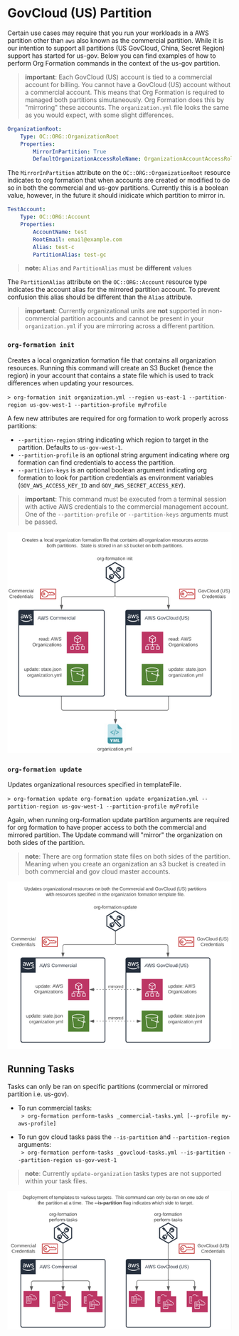 # GovCloud (US) Partition
Certain use cases may require that you run your workloads in a AWS partition other than `aws` also known as the commercial partition.  While it is our intention to support all partitions (US GovCloud, China, Secret Region) support has started for us-gov. Below you can find examples of how to perform Org Formation commands in the context of the us-gov partition.

> **important**:  Each GovCloud (US) account is tied to a commercial account for billing.  You cannot have a GovCloud (US) account without a commercial account.  This means that Org Formation is required to managed both partitions simutaneously.  Org Formation does this by "mirroring" these accounts.  The `organization.yml` file looks the same as you would expect, with some slight differences.

``` yaml
OrganizationRoot:
    Type: OC::ORG::OrganizationRoot
    Properties:
        MirrorInPartition: True
        DefaultOrganizationAccessRoleName: OrganizationAccountAccessRole
```

The `MirrorInPartition` attribute on the `OC::ORG::OrganizationRoot` resource indicates to org formation that when accounts are created or modified to do so in both the commercial and us-gov partitions.  Currently this is a boolean value, however, in the future it should inidicate which partition to mirror in.

``` yaml
TestAccount:
    Type: OC::ORG::Account
    Properties:
        AccountName: test
        RootEmail: email@example.com
        Alias: test-c
        PartitionAlias: test-gc
```

> **note:** `Alias` and `PartitionAlias` must be **different** values

The `PartitionAlias` attribute on the `OC::ORG::Account` resource type indicates the account alias for the mirrored partition account.  To prevent confusion this alias should be different than the `Alias` attribute.

> **important**: Currently organizational units are **not** supported in non-commercial partition accounts and cannot be present in your `organization.yml` if you are mirroring across a different partition.

### ``org-formation init``

Creates a local organization formation file that contains all organization resources. Running this command will create an S3 Bucket (hence the region) in your account that contains a state file which is used to track differences when updating your resources.

``> org-formation init organization.yml --region us-east-1 --partition-region us-gov-west-1 --partition-profile myProfile``  

A few new attributes are required for org formation to work properly across partitions:
   - `--partition-region` string indicating which region to target in the partition. Defaults to `us-gov-west-1`.
   - `--partition-profile` is an optional string argument indicating where org formation can find credentials to access the partition.  
   - `--partition-keys` is an optional boolean argument indicating org formation to look for partition credentials as environment variables (`GOV_AWS_ACCESS_KEY_ID` and `GOV_AWS_SECRET_ACCESS_KEY`).  
   
> **important**: This command must be executed from a terminal session with active AWS credentials to the commercial management account.  One of the `--partition-profile` or `--partition-keys` arguments must be passed.

![init](./img/govcloud-org-formation-init.png)

### ``org-formation update``

Updates organizational resources specified in templateFile.

``> org-formation update org-formation update organization.yml --partition-region us-gov-west-1 --partition-profile myProfile``  

Again, when running org-formation update partition arguments are required for org formation to have proper access to both the commercial and mirrored partition.  The Update command will "mirror" the organization on both sides of the partition.

> **note**: There are org formation state files on both sides of the partition.  Meaning when you create an organization an s3 bucket is created in both commercial and gov cloud master accounts.

![init](./img/govcloud-org-formation-update.png)

## Running Tasks
Tasks can only be ran on specific partitions (commercial or mirrored partition i.e. us-gov).
   - To run commercial tasks:  
   `` > org-formation perform-tasks _commercial-tasks.yml [--profile my-aws-profile]``  

   - To run gov cloud tasks pass the `--is-partition` and `--partition-region` arguments:  
   `` > org-formation perform-tasks _govcloud-tasks.yml --is-partition --partition-region us-gov-west-1``  

> **note**: Currently `update-organization` tasks types are not supported within your task files.

![init](./img/govcloud-org-formation-perform-tasks.png)
